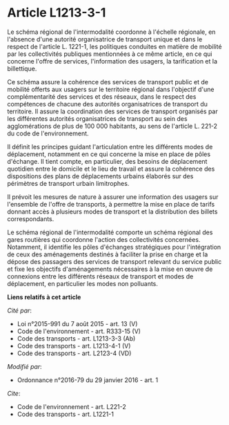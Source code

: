 # Article L1213-3-1

Le schéma régional de l'intermodalité coordonne à l'échelle régionale, en l'absence d'une autorité organisatrice de transport
unique et dans le respect de l'article L. 1221-1, les politiques conduites en matière de mobilité par les collectivités
publiques mentionnées à ce même article, en ce qui concerne l'offre de services, l'information des usagers, la tarification
et la billettique. 

Ce schéma assure la cohérence des services de transport public et de mobilité offerts aux usagers sur le territoire régional
dans l'objectif d'une complémentarité des services et des réseaux, dans le respect des compétences de chacune des autorités
organisatrices de transport du territoire. Il assure la coordination des services de transport organisés par les différentes
autorités organisatrices de transport au sein des agglomérations de plus de 100 000 habitants, au sens de l'article L. 221-2
du code de l'environnement. 

Il définit les principes guidant l'articulation entre les différents modes de déplacement, notamment en ce qui concerne la
mise en place de pôles d'échange. Il tient compte, en particulier, des besoins de déplacement quotidien entre le domicile et
le lieu de travail et assure la cohérence des dispositions des plans de déplacements urbains élaborés sur des périmètres de
transport urbain limitrophes.

Il prévoit les mesures de nature à assurer une information des usagers sur l'ensemble de l'offre de transports, à permettre
la mise en place de tarifs donnant accès à plusieurs modes de transport et la distribution des billets correspondants. 

Le schéma régional de l'intermodalité comporte un schéma régional des gares routières qui coordonne l'action des
collectivités concernées. Notamment, il identifie les pôles d'échanges stratégiques pour l'intégration de ceux des
aménagements destinés à faciliter la prise en charge et la dépose des passagers des services de transport relevant du service
public et fixe les objectifs d'aménagements nécessaires à la mise en œuvre de connexions entre les différents réseaux de
transport et modes de déplacement, en particulier les modes non polluants.

**Liens relatifs à cet article**

_Cité par_:

  - Loi n°2015-991 du 7 août 2015 - art. 13 (V)
  - Code de l'environnement - art. R333-15 (V)
  - Code des transports - art. L1213-3-3 (Ab)
  - Code des transports - art. L1213-4-1 (V)
  - Code des transports - art. L2123-4 (VD)

_Modifié par_:

  - Ordonnance n°2016-79 du 29 janvier 2016 - art. 1

_Cite_:

  - Code de l'environnement - art. L221-2
  - Code des transports - art. L1221-1
